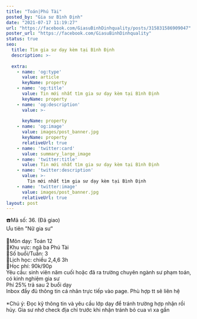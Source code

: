 ```yaml
---
title: "Toán|Phú Tài"
posted_by: "Gia sư Bình Định"
date: "2021-07-17 11:19:27"
url: "https://facebook.com/GiasuBinhDinhquality/posts/315831586909047"
poster_url: "https://facebook.com/GiasuBinhDinhquality"
status: true
seo:
  title: Tìm gia sư dạy kèm tại Bình Định
  description: >-
    
  extra:
    - name: 'og:type'
      value: article
      keyName: property
    - name: 'og:title'
      value: Tin mới nhất tìm gia sư dạy kèm tại Bình Định
      keyName: property
    - name: 'og:description'
      value: >-
        
      keyName: property
    - name: 'og:image'
      value: images/post_banner.jpg
      keyName: property
      relativeUrl: true
    - name: 'twitter:card'
      value: summary_large_image
    - name: 'twitter:title'
      value: Tin mới nhất tìm gia sư dạy kèm tại Bình Định
    - name: 'twitter:description'
      value: >-
        Tin mới nhất tìm gia sư dạy kèm tại Bình Định
    - name: 'twitter:image'
      value: images/post_banner.jpg
      relativeUrl: true
layout: post
---
```

☎️Mã số: 36. (Đã giao)<br>Ưu tiên "Nữ gia sư"<br><br>🔹Môn dạy: Toán 12<br>🔹Khu vực: ngã ba Phú Tài<br>🔹Số buổi/Tuần: 3<br>🔹Lịch học: chiều 2,4,6 3h<br>🔹Học phí: 90k/90p<br>Yêu cầu: sinh viên năm cuối hoặc đã ra trường chuyên ngành sư phạm toán, có kinh nghiệm gia sư<br>Phí 25% trả sau 2 buổi dạy<br>Inbox đầy đủ thông tin cá nhân trực tiếp vào page. Phù hợp tt sẽ liên hệ<br><br>*Chú ý: Đọc kỹ thông tin và yêu cầu lớp dạy để tránh trường hợp nhận rồi hủy. Gia sư nhớ check địa chỉ trước khi nhận tránh bỏ cua vì xa gần
